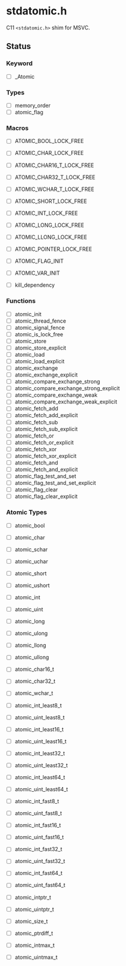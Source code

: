 stdatomic.h
===========

C11 `<stdatomic.h>` shim for MSVC.

Status
------

### Keyword

- [ ] _Atomic

### Types

- [ ] memory_order
- [ ] atomic_flag

### Macros

- [ ] ATOMIC_BOOL_LOCK_FREE
- [ ] ATOMIC_CHAR_LOCK_FREE
- [ ] ATOMIC_CHAR16_T_LOCK_FREE
- [ ] ATOMIC_CHAR32_T_LOCK_FREE
- [ ] ATOMIC_WCHAR_T_LOCK_FREE
- [ ] ATOMIC_SHORT_LOCK_FREE
- [ ] ATOMIC_INT_LOCK_FREE
- [ ] ATOMIC_LONG_LOCK_FREE
- [ ] ATOMIC_LLONG_LOCK_FREE
- [ ] ATOMIC_POINTER_LOCK_FREE

- [ ] ATOMIC_FLAG_INIT
- [ ] ATOMIC_VAR_INIT
- [ ] kill_dependency

### Functions

- [ ] atomic_init
- [ ] atomic_thread_fence
- [ ] atomic_signal_fence
- [ ] atomic_is_lock_free
- [ ] atomic_store
- [ ] atomic_store_explicit
- [ ] atomic_load
- [ ] atomic_load_explicit
- [ ] atomic_exchange
- [ ] atomic_exchange_explicit
- [ ] atomic_compare_exchange_strong
- [ ] atomic_compare_exchange_strong_explicit
- [ ] atomic_compare_exchange_weak
- [ ] atomic_compare_exchange_weak_explicit
- [ ] atomic_fetch_add
- [ ] atomic_fetch_add_explicit
- [ ] atomic_fetch_sub
- [ ] atomic_fetch_sub_explicit
- [ ] atomic_fetch_or
- [ ] atomic_fetch_or_explicit
- [ ] atomic_fetch_xor
- [ ] atomic_fetch_xor_explicit
- [ ] atomic_fetch_and
- [ ] atomic_fetch_and_explicit
- [ ] atomic_flag_test_and_set
- [ ] atomic_flag_test_and_set_explicit
- [ ] atomic_flag_clear
- [ ] atomic_flag_clear_explicit

### Atomic Types

- [ ] atomic_bool
- [ ] atomic_char
- [ ] atomic_schar
- [ ] atomic_uchar
- [ ] atomic_short
- [ ] atomic_ushort
- [ ] atomic_int
- [ ] atomic_uint
- [ ] atomic_long
- [ ] atomic_ulong
- [ ] atomic_llong
- [ ] atomic_ullong
- [ ] atomic_char16_t
- [ ] atomic_char32_t
- [ ] atomic_wchar_t
- [ ] atomic_int_least8_t
- [ ] atomic_uint_least8_t
- [ ] atomic_int_least16_t
- [ ] atomic_uint_least16_t
- [ ] atomic_int_least32_t
- [ ] atomic_uint_least32_t
- [ ] atomic_int_least64_t
- [ ] atomic_uint_least64_t
- [ ] atomic_int_fast8_t
- [ ] atomic_uint_fast8_t
- [ ] atomic_int_fast16_t
- [ ] atomic_uint_fast16_t
- [ ] atomic_int_fast32_t
- [ ] atomic_uint_fast32_t
- [ ] atomic_int_fast64_t
- [ ] atomic_uint_fast64_t
- [ ] atomic_intptr_t
- [ ] atomic_uintptr_t
- [ ] atomic_size_t
- [ ] atomic_ptrdiff_t
- [ ] atomic_intmax_t
- [ ] atomic_uintmax_t

